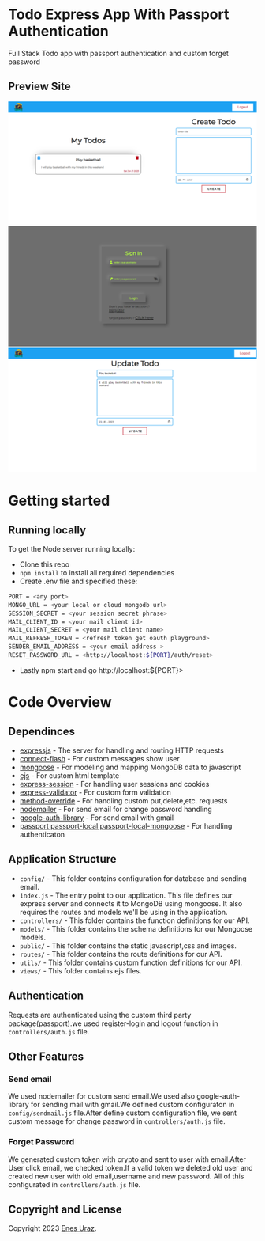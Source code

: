 # Todo Express App With Passport Authentication

Full Stack Todo app with passport authentication and custom forget password

## Preview Site

![home](home.png)
![signIn](signIn.png)
![update](update.png)


# Getting started

## Running locally

To get the Node server running locally:

- Clone this repo
- `npm install` to install all required dependencies
- Create .env file and specified these:

```bash
PORT = <any port>
MONGO_URL = <your local or cloud mongodb url>
SESSION_SECRET = <your session secret phrase>
MAIL_CLIENT_ID = <your mail client id>
MAIL_CLIENT_SECRET = <your mail client name>
MAIL_REFRESH_TOKEN = <refresh token get oauth playground>
SENDER_EMAIL_ADDRESS = <your email address >
RESET_PASSWORD_URL = <http://localhost:${PORT}/auth/reset>
```
- Lastly npm start and go http://localhost:${PORT}>


# Code Overview

## Dependinces

- [expressjs](https://github.com/expressjs/express) - The server for handling and routing HTTP requests
- [connect-flash](https://www.npmjs.com/package/connect-flash) - For custom messages show user
- [mongoose](https://github.com/Automattic/mongoose) - For modeling and mapping MongoDB data to javascript 
- [ejs](https://ejs.co/) - For custom html template
- [express-session](https://www.npmjs.com/package/express-session) - For handling user sessions and cookies
- [express-validator](https://express-validator.github.io/docs) - For custom form validation
- [method-override](https://www.npmjs.com/package/method-override) - For handling custom put,delete,etc. requests
- [nodemailer](https://nodemailer.com/about/) - For send email for change password handling
- [google-auth-library](https://cloud.google.com/nodejs/docs/reference/google-auth-library/latest) - For send email with gmail
- [passport passport-local passport-local-mongoose](https://www.passportjs.org/docs/) - For handling authenticaton



## Application Structure

- `config/` - This folder contains configuration for database and sending email.
- `index.js` - The entry point to our application. This file defines our express server and connects it to MongoDB using mongoose. It also requires the routes and models we'll be using in the application.
- `controllers/` - This folder contains the function definitions for our API.
- `models/` - This folder contains the schema definitions for our Mongoose models.
- `public/` - This folder contains the static javascript,css and images.
- `routes/` - This folder contains the route definitions for our API.
- `utils/` - This folder contains custom function definitions for our API.
- `views/` - This folder contains ejs files.

## Authentication

Requests are authenticated using the custom third party package(passport).we used register-login and logout function in `controllers/auth.js` file.

## Other Features

### Send email

We used nodemailer for custom send email.We used also google-auth-library for sending mail with gmail.We defined custom configuraton in `config/sendmail.js` file.After define custom configuration file, we sent custom message for change password in `controllers/auth.js` file.  

### Forget Password

We generated custom token with crypto and sent to user with email.After User click email, we checked token.If a valid token we deleted old user and created new user with old email,username and new password. All of this configurated in `controllers/auth.js` file.  

## Copyright and License

Copyright 2023 [Enes Uraz](https://github.com/greatAlhazen). 
